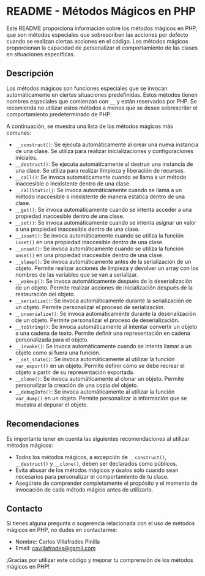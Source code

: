 # README - Métodos Mágicos en PHP

Este README proporciona información sobre los métodos mágicos en PHP, que son métodos especiales que sobrescriben las acciones por defecto cuando se realizan ciertas acciones en el código. Los métodos mágicos proporcionan la capacidad de personalizar el comportamiento de las clases en situaciones específicas.

## Descripción

Los métodos mágicos son funciones especiales que se invocan automáticamente en ciertas situaciones predefinidas. Estos métodos tienen nombres especiales que comienzan con `__` y están reservados por PHP. Se recomienda no utilizar estos métodos a menos que se desee sobrescribir el comportamiento predeterminado de PHP.

A continuación, se muestra una lista de los métodos mágicos más comunes:

- `__construct()`: Se ejecuta automáticamente al crear una nueva instancia de una clase. Se utiliza para realizar inicializaciones y configuraciones iniciales.
- `__destruct()`: Se ejecuta automáticamente al destruir una instancia de una clase. Se utiliza para realizar limpieza y liberación de recursos.
- `__call()`: Se invoca automáticamente cuando se llama a un método inaccesible o inexistente dentro de una clase.
- `__callStatic()`: Se invoca automáticamente cuando se llama a un método inaccesible o inexistente de manera estática dentro de una clase.
- `__get()`: Se invoca automáticamente cuando se intenta acceder a una propiedad inaccesible dentro de una clase.
- `__set()`: Se invoca automáticamente cuando se intenta asignar un valor a una propiedad inaccesible dentro de una clase.
- `__isset()`: Se invoca automáticamente cuando se utiliza la función `isset()` en una propiedad inaccesible dentro de una clase.
- `__unset()`: Se invoca automáticamente cuando se utiliza la función `unset()` en una propiedad inaccesible dentro de una clase.
- `__sleep()`: Se invoca automáticamente antes de la serialización de un objeto. Permite realizar acciones de limpieza y devolver un array con los nombres de las variables que se van a serializar.
- `__wakeup()`: Se invoca automáticamente después de la deserialización de un objeto. Permite realizar acciones de inicialización después de la restauración del objeto.
- `__serialize()`: Se invoca automáticamente durante la serialización de un objeto. Permite personalizar el proceso de serialización.
- `__unserialize()`: Se invoca automáticamente durante la deserialización de un objeto. Permite personalizar el proceso de deserialización.
- `__toString()`: Se invoca automáticamente al intentar convertir un objeto a una cadena de texto. Permite definir una representación en cadena personalizada para el objeto.
- `__invoke()`: Se invoca automáticamente cuando se intenta llamar a un objeto como si fuera una función.
- `__set_state()`: Se invoca automáticamente al utilizar la función `var_export()` en un objeto. Permite definir cómo se debe recrear el objeto a partir de su representación exportada.
- `__clone()`: Se invoca automáticamente al clonar un objeto. Permite personalizar la creación de una copia del objeto.
- `__debugInfo()`: Se invoca automáticamente al utilizar la función `var_dump()` en un objeto. Permite personalizar la información que se muestra al depurar el objeto.

## Recomendaciones

Es importante tener en cuenta las siguientes recomendaciones al utilizar métodos mágicos:

- Todos los métodos mágicos, a excepción de `__construct()`, `__destruct()` y `__clone()`, deben ser declarados como públicos.
- Evita abusar de los métodos mágicos y úsalos solo cuando sean necesarios para personalizar el comportamiento de tu clase.
- Asegúrate de comprender completamente el propósito y el momento de invocación de cada método mágico antes de utilizarlo.

## Contacto

Si tienes alguna pregunta o sugerencia relacionada con el uso de métodos mágicos en PHP, no dudes en contactarme:

- Nombre: Carlos Villafrades Pinilla
- Email: cavillafrades@gamil.com

¡Gracias por utilizar este código y mejorar tu comprensión de los métodos mágicos en PHP!